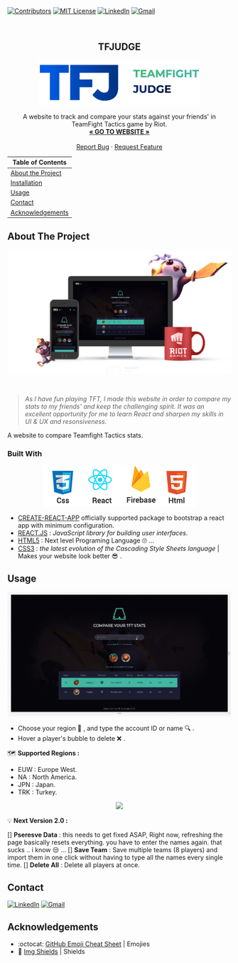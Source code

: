 <!-- PROJECT SHIELDS -->

[![Contributors][contributors-shield]](https://github.com/10Fred10/TfJudge/graphs/contributors)
[![MIT License][license-shield]][license-url]
[![LinkedIn][linkedin-shield]][linkedin-url]
[![Gmail][gmail-shield]][gmail-url]

<!-- PROJECT LOGO -->
<br />
<h2 align="center">TFJUDGE</h2>
<p align="center">
  <a href="https://github.com/10Fred10/TfJudge">
    <img src="https://raw.githubusercontent.com/10Fred10/TfJudge/master/readme-assets/TFJudge-logo-colored.png" alt="Logo">
  </a>

  <p align="center">
    A website to track and compare your stats against your friends' in TeamFight Tactics game by Riot.
    <br />
    <a href="https://tfjudge.fred.tools" target="blank"><strong>« GO TO WEBSITE »</strong></a>
    <br />
    <br />
    <a href="https://github.com/10Fred10/TfJudge/issues" target="blank">Report Bug</a>
    ·
    <a href="https://github.com/10Fred10/TfJudge/pulls" target="blank">Request Feature</a>
  </p>
</p>

<!-- TABLE OF CONTENTS -->

| Table of Contents                       |
| --------------------------------------- |
| [About the Project](#about-the-project) |
| [Installation](#installation)           |
| [Usage](#usage)                         |
| [Contact](#contact)                     |
| [Acknowledgements](#acknowledgements)   |

<!-- ABOUT THE PROJECT -->

## About The Project

<p align="center">
  <img  src="https://raw.githubusercontent.com/10Fred10/TfJudge/master/readme-assets/promo.png">
</p>
<br>

> _As I have fun playing TFT, I made this website in order to compare my stats to my friends' and keep the challenging spirit. It was an excellent opportunity for me to learn React and sharpen my skills in UI & UX and resonsiveness._

A website to compare Teamfight Tactics stats.

### Built With

<p align="center">
  <img  src="https://raw.githubusercontent.com/10Fred10/TfJudge/master/readme-assets/used.png">
</p>

- [CREATE-REACT-APP](https://create-react-app.dev/docs/getting-started) officially supported package to bootstrap a react app with minimum configuration.
- [REACT.JS](https://reactjs.org/) : _JavaScript library for building user interfaces._
- [HTML5](https://raw.githubusercontent.com/10Fred10/TfJudge/master/readme-assets/html5.jpg) : Next level Programing Language :roll_eyes: ...
- [CSS3](https://developer.mozilla.org/en-US/docs/Archive/CSS3) : _the latest evolution of the Cascading Style Sheets language_ | Makes your website look better :sunglasses: .

<!-- USAGE EXAMPLES -->

## Usage

<p align="center">
  <img  src="https://raw.githubusercontent.com/10Fred10/TfJudge/master/readme-assets/howto.gif">
</p>

- Choose your region :japan: , and type the account ID or name :mag: .
- Hover a player's bubble to delete :x: .

:world_map: **Supported Regions :**

- EUW : Europe West.
- NA : North America.
- JPN : Japan.
- TRK : Turkey.

<p align="center">
  <img  src="https://raw.githubusercontent.com/10Fred10/TfJudge/master/readme-assets/seq-img.png">
</p>

:bulb: **Next Version 2.0 :**

[] **Pseresve Data** : this needs to get fixed ASAP, Right now, refreshing the page basically resets everything. you have to enter the names again. that sucks .. i know :unamused: ...
[] **Save Team** : Save multiple teams (8 players) and import them in one click without having to type all the names every single time.
[] **Delete All** : Delete all players at once.

<!-- CONTACT -->

## Contact

[![LinkedIn][linkedin-shield]][linkedin-url] [![Gmail][gmail-shield]][gmail-url]

<!-- ACKNOWLEDGEMENTS -->

## Acknowledgements

- :octocat: [GitHub Emoji Cheat Sheet](https://www.webpagefx.com/tools/emoji-cheat-sheet) | Emojies
- :key: [Img Shields](https://shields.io) | Shields

<!-- MARKDOWN LINKS & IMAGES -->

[build-shield]: https://img.shields.io/badge/build-passing-brightgreen.svg?style=flat-square
[contributors-shield]: https://img.shields.io/badge/contributors-1-orange.svg?style=flat-square
[linkedin-shield]: https://img.shields.io/badge/-LinkedIn-blue.svg?style=flat-square&logo=linkedin
[linkedin-url]: https://linkedin.com/in/fredhm
[gmail-shield]: https://img.shields.io/badge/Gmail-red.svg?style=flat-square&logo=gmail&logoColor=white
[gmail-url]: mailto:contact.hammami.fredj@gmail.com
[behance-shield]: https://img.shields.io/badge/Behance-blue.svg?style=flat-square&logo=behance&logoColor=white
[behance-url]: https://www.behance.net/fredhm
[license-shield]: https://img.shields.io/badge/license-MIT-green.svg?style=flat-square
[license-url]: https://choosealicense.com/licenses/mit
